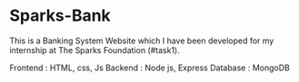# Sparks-Bank
This is a Banking System Website which I have been developed for my internship at The Sparks Foundation (#task1).

Frontend : HTML, css, Js
Backend : Node js, Express
Database : MongoDB
